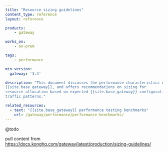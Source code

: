 ```yaml
---
title: "Resource sizing guidelines"
content_type: reference
layout: reference

products:
    - gateway

works_on:
    - on-prem

tags:
    - performance

min_version:
  gateway: '3.4'

description: "This document discusses the performance characteristics of
{{site.base_gateway}}, and offers recommendations on sizing for
resource allocation based on expected {{site.base_gateway}} configuration and
traffic patterns."

related_resources:
  - text: "{{site.base_gateway}} performance testing benchmarks"
    url: /gateway/performance/performance-benchmarks/
---
```


@todo

pull content from https://docs.konghq.com/gateway/latest/production/sizing-guidelines/